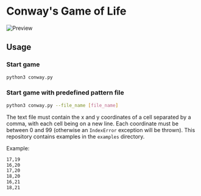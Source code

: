# Conway's Game of Life
![Preview](docs/preview.gif)

## Usage
### Start game
```bash
python3 conway.py 
```

### Start game with predefined pattern file
```bash
python3 conway.py --file_name [file_name]
```

The text file must contain the x and y coordinates of a cell separated by a comma, with each cell being on a new line. Each coordinate must be between 0 and 99 (otherwise an `IndexError` exception will be thrown). This repository contains examples in the `examples` directory.

Example:

```txt
17,19
16,20
17,20
18,20
16,21
18,21
```